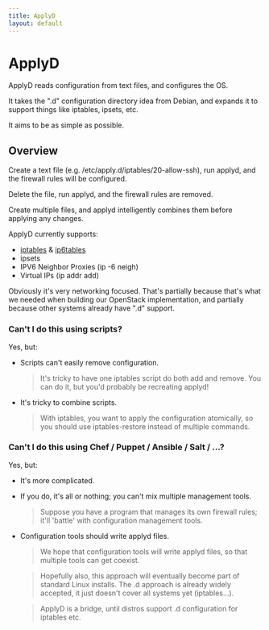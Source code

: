 ```yaml
---
title: ApplyD
layout: default
---
```


# ApplyD

ApplyD reads configuration from text files, and configures the OS.

It takes the ".d" configuration directory idea from Debian, and expands it to support things like iptables, ipsets, etc.

It aims to be as simple as possible.

## Overview

Create a text file (e.g. /etc/apply.d/iptables/20-allow-ssh), run applyd, and the firewall rules will be configured.

Delete the file, run applyd, and the firewall rules are removed.

Create multiple files, and applyd intelligently combines them before applying any changes.

ApplyD currently supports:

* [iptables][] & [ip6tables][]
* ipsets
* IPV6 Neighbor Proxies (ip -6 neigh)
* Virtual IPs (ip addr add)

Obviously it's very networking focused.  That's partially because that's what we needed when building our OpenStack implementation, and partially because other systems already have ".d" support. 

### Can't I do this using scripts?

Yes, but:

*   Scripts can't easily remove configuration.

    > It's tricky to have one iptables script do both add and remove.  You can do it, but you'd probably be recreating applyd!

*   It's tricky to combine scripts.

    > With iptables, you want to apply the configuration atomically, so you should use iptables-restore instead of multiple commands.


### Can't I do this using Chef / Puppet / Ansible / Salt / ...?

Yes, but:

*   It's more complicated.
*   If you do, it's all or nothing; you can't mix multiple management tools.

    > Suppose you have a program that manages its own firewall rules; it'll 'battle' with configuration management tools.

*   Configuration tools should write applyd files.

    > We hope that configuration tools will write applyd files, so that multiple tools can get coexist.

    > Hopefully also, this approach will eventually become part of standard Linux installs.  The .d approach is already widely accepted, it just doesn't cover all systems yet (iptables...).

    > ApplyD is a bridge, until distros support .d configuration for iptables etc. 


[iptables]: iptables.html
[ip6tables]: iptables.html
